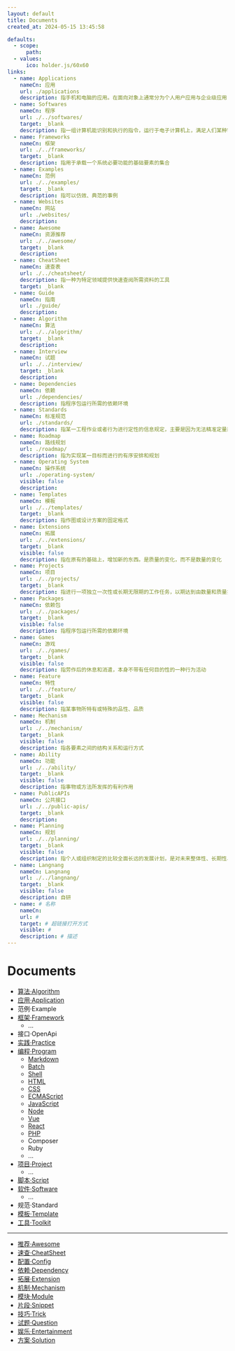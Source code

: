 ```yaml
---
layout: default
title: Documents
created_at: 2024-05-15 13:45:58

defaults:
  - scope:
      path:
  - values:
      ico: holder.js/60x60
links:
  - name: Applications
    nameCn: 应用
    url: ./applications
    description: 指手机和电脑的应用。在面向对象上通常分为个人用户应用与企业级应用，在移动端系统分类上主要包括iOS、Android和windows phone的xap和appx。
  - name: Softwares
    nameCn: 程序
    url: ./../softwares/
    target: _blank
    description: 指一组计算机能识别和执行的指令，运行于电子计算机上，满足人们某种需求的信息化工具
  - name: Frameworks
    nameCn: 框架
    url: ./../frameworks/
    target: _blank
    description: 指用于承载一个系统必要功能的基础要素的集合
  - name: Examples
    nameCn: 范例
    url: ./../examples/
    target: _blank
    description: 指可以仿效、典范的事例
  - name: Websites
    nameCn: 网站
    url: ./websites/
    description:
  - name: Awesome
    nameCn: 资源推荐
    url: ./../awesome/
    target: _blank
    description:
  - name: CheatSheet
    nameCn: 速查表
    url: ./../cheatsheet/
    description: 指一种为特定领域提供快速查阅所需资料的工具
    target: _blank
  - name: Guide
    nameCn: 指南
    url: ./guide/
    description:
  - name: Algorithm
    nameCn: 算法
    url: ./../algorithm/
    target: _blank
    description:
  - name: Interview
    nameCn: 试题
    url: ./../interview/
    target: _blank
    description:
  - name: Dependencies
    nameCn: 依赖
    url: ./dependencies/
    description: 指程序包运行所需的依赖环境
  - name: Standards
    nameCn: 标准规范
    url: ./standards/
    description: 指某一工程作业或者行为进行定性的信息规定，主要是因为无法精准定量而形成的标准
  - name: Roadmap
    nameCn: 路线规划
    url: ./roadmap/
    description: 指为实现某一目标而进行的有序安排和规划
  - name: Operating System
    nameCn: 操作系统
    url: ./operating-system/
    visible: false
    description:
  - name: Templates
    nameCn: 模板
    url: ./../templates/
    target: _blank
    description: 指作图或设计方案的固定格式
  - name: Extensions
    nameCn: 拓展
    url: ./../extensions/
    target: _blank
    visible: false
    description: 指在原有的基础上，增加新的东西。是质量的变化，而不是数量的变化
  - name: Projects
    nameCn: 项目
    url: ./../projects/
    target: _blank
    description: 指进行一项独立一次性或长期无限期的工作任务，以期达到由数量和质量指标所限定的目标
  - name: Packages
    nameCn: 依赖包
    url: ./../packages/
    target: _blank
    visible: false
    description: 指程序包运行所需的依赖环境
  - name: Games
    nameCn: 游戏
    url: ./../games/
    target: _blank
    visible: false
    description: 指劳作后的休息和消遣，本身不带有任何目的性的一种行为活动
  - name: Feature
    nameCn: 特性
    url: ./../feature/
    target: _blank
    visible: false
    description: 指某事物所特有或特殊的品性、品质
  - name: Mechanism
    nameCn: 机制
    url: ./../mechanism/
    target: _blank
    visible: false
    description: 指各要素之间的结构关系和运行方式
  - name: Ability
    nameCn: 功能
    url: ./../ability/
    target: _blank
    visible: false
    description: 指事物或方法所发挥的有利作用
  - name: PublicAPIs
    nameCn: 公共接口
    url: ./../public-apis/
    target: _blank
    description:
  - name: Planning
    nameCn: 规划
    url: ./../planning/
    target: _blank
    visible: false
    description: 指个人或组织制定的比较全面长远的发展计划，是对未来整体性、长期性、基本性问题的思考和考量，设计未来整套行动的方案
  - name: Langnang
    nameCn: Langnang
    url: ./../langnang/
    target: _blank
    visible: false
    description: 自研
  - name: # 名称
    nameCn:
    url: #
    target: # 超链接打开方式
    visible: #
    description: # 描述
---
```


<!-- - [Applications](./applications/): 应用
- [Awesome](./awesome/): 资源列表
- [CheatSheet](./cheatsheet/): 速查表
- [Softwares](./softwares/): 程序
- [Websites](./websites/): 网站
- [SVG](./svg.md)
- [ICO](./ico.md)
- [Emoji](./emoji.md) -->
<style>
    .media>img{
        /* display:none; */
    }
</style>

# Documents

- [算法·Algorithm](./algorithm/index.md)
- [应用·Application](./applications/index.md)
- 范例·Example
- [框架·Framework](./frameworks/index.md)
  - ...
- 接口·OpenApi
- [实践·Practice](./practices/index.md)
- [编程·Program](./program/index.md)
  - [Markdown](./program/markdown/index.md)
  - [Batch](./program/batch/index.md)
  - [Shell](./program/shell/index.md)
  - [HTML](./program/html/index.md)
  - [CSS](./program/css/index.md)
  - [ECMAScript](./program/ecmascript/index.md)
  - [JavaScript](./program/javascript/index.md)
  - [Node](./program/node/index.md)
  - [Vue](./program/node.vue/index.md)
  - [React](./program/node.react/index.md)
  - [PHP](./program/php/index.md)
  - Composer
  - Ruby
  - ...
- [项目·Project](./projects/index.md)
  - ...
- [脚本·Script](./guide/scripts.md)
- [软件·Software](./softwares/index.md)
  - ...
- 规范·Standard
- [模板·Template](./guide/templates.md)
- [工具·Toolkit](./toolkits/index.md)

<!--  -->

---

- [推荐·Awesome](./guide/awesome.md)
- [速查·CheatSheet](./guide/cheatsheet.md)
- [配置·Config](./guide/configs.md)
- [依赖·Dependency](./dependencies/index.md)
- [拓展·Extension](./guide/extensions.md)
- [机制·Mechanism](./guide/mechanisms.md)
- [模块·Module](./guide/modules.md)
- [片段·Snippet](./guide/snippets.md)
- [技巧·Trick](./guide/tricks.md)
- [试题·Question](./guide/questions.md)
- [娱乐·Entertainment](./entertainment/index.md)
- [方案·Solution](./solutions/index.md)

<!-- - 简历·Vitae -->

<!--
<div class="container d-none">
  <div class="row row-cols-1 row-cols-sm-2 row-cols-md-3" style="margin-left: -23px;margin-right: -23px">
    {% for link in page.links %}
      {% if link.name and link.visible != false %}
      <div class="col p-2">
          <a class="card text-decoration-none" href="{{link.url}}" target="{{link.target}}">
              <div class="card-body p-3">
                  <div class="media">
                      <img src="holder.js/60x60" class="align-self-center mr-2" alt="...">
                      <div class="media-body">
                          <h3 class="card-title mt-0 mb-1">{{link.nameCn}}（{{link.name}}）</h3>
                            {% if link.description %}
                              <p class="card-text text-wrap text-truncate text-muted mb-0" style="height: 3.2rem;display: -webkit-box; -webkit-line-clamp: 2; -webkit-box-orient: vertical;" title="{{link.description}}"> {{link.description}} </p>
                            {% else %}
                              <p class="card-text text-wrap text-truncate text-muted mb-0" style="height: 3.2rem;display: -webkit-box; -webkit-line-clamp: 2; -webkit-box-orient: vertical;" title="{{link.nameCn}}"> {{link.nameCn}} </p>
                            {% endif %}
                      </div>
                  </div>
              </div>
          </a>
      </div>
      {% endif %}
    {% endfor %}
  </div>
</div> -->

<!-- {% gist ab8ce66b0cada4ecb75a20ec67d481a8 package.json %} -->

<!--
```sh
docs
  ├─ applications     # 应用
  ├─ frameworks       # 框架
  ├─ softwares        # 软件
  ├─ extesions        # 拓展
  ├─ examples         # 范例
  ├─ templates        # 模板
  ├─ packages         # 包裹
  ├─ tools            # 工具
  ├─ games            # 游戏
  └─ projects         # 项目
    ├─ website
    ├─ cheatsheet
    ├─ awesome
    └─ roadmap
```
-->

<!-- ## 参考·Reference -->
